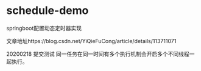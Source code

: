 # schedule-demo
springboot配置动态定时器实现

文章地址https://blog.csdn.net/YiQieFuCong/article/details/113711071


20200218 提交测试 同一任务在同一时间有多个执行机制会开启多个不同线程一起执行。
